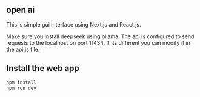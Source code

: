 ## open ai

This is simple gui interface using Next.js and React.js.

Make sure you install deepseek using ollama.
The api is configured to send requests to the localhost on port 11434. If its different you can modify it in the api.js file.


## Install the web app

```bash
npm install
npm run dev
```

